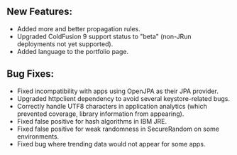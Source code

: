 <!--
title: "Contrast 2.4.3 Release Notes, November 11th, 2013"
description: "Contrast 2.4.3 Release Notes, November 11th, 2013"
-->

## New Features:
* Added more and better propagation rules.
* Upgraded ColdFusion 9 support status to "beta" (non-JRun deployments not yet supported).
* Added language to the portfolio page.

## Bug Fixes:
* Fixed incompatibility with apps using OpenJPA as their JPA provider.
* Upgraded httpclient dependency to avoid several keystore-related bugs.
* Correctly handle UTF8 characters in application analytics (which prevented coverage, library information from appearing).
* Fixed false positive for hash algorithms in IBM JRE.
* Fixed false positive for weak randomness in SecureRandom on some environments.
* Fixed bug where trending data would not appear for some apps. 
